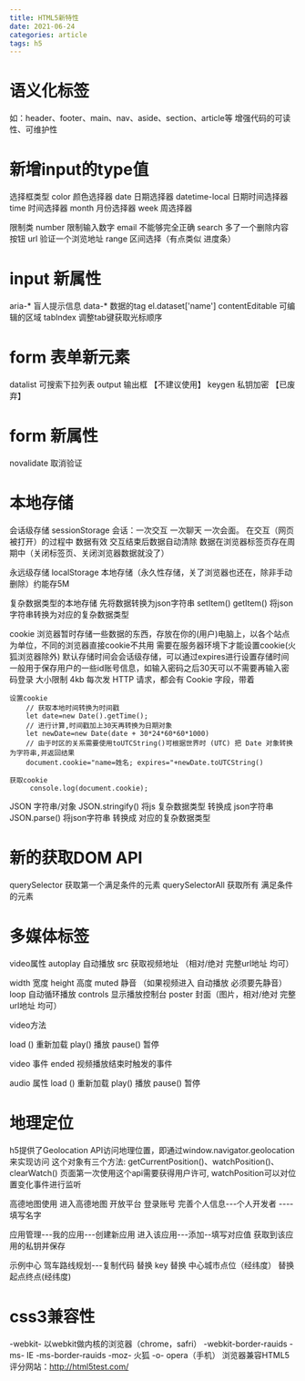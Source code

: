 ```yaml
---
title: HTML5新特性
date: 2021-06-24
categories: article
tags: h5
---
```

# 语义化标签
 如：header、footer、main、nav、aside、section、article等
 增强代码的可读性、可维护性

# 新增input的type值

选择框类型
color     颜色选择器
date      日期选择器
datetime-local   日期时间选择器
time     时间选择器
month   月份选择器
week  周选择器

限制类
number   限制输入数字
email  不能够完全正确
search  多了一个删除内容按钮
url     验证一个浏览地址
range   区间选择（有点类似 进度条）

# input 新属性 
aria-*     盲人提示信息
data-*     数据的tag      el.dataset['name']
contentEditable    可编辑的区域
tabIndex    调整tab键获取光标顺序

# form 表单新元素
datalist   可搜索下拉列表
output    输出框   【不建议使用】
keygen  私钥加密  【已废弃】

# form 新属性 
novalidate     取消验证

# 本地存储
会话级存储  sessionStorage
会话：一次交互 一次聊天 一次会面。 在交互（网页被打开）的过程中 数据有效 交互结束后数据自动清除
数据在浏览器标签页存在周期中（关闭标签页、关闭浏览器数据就没了）

永远级存储    localStorage
本地存储（永久性存储，关了浏览器也还在，除非手动删除）约能存5M

复杂数据类型的本地存储
先将数据转换为json字符串
setItem()
getItem() 
将json字符串转换为对应的复杂数据类型

cookie  浏览器暂时存储一些数据的东西，存放在你的(用户)电脑上，以各个站点为单位，不同的浏览器直接cookie不共用
需要在服务器环境下才能设置cookie(火狐浏览器除外) 默认存储时间会会话级存储，可以通过expires进行设置存储时间
一般用于保存用户的一些id账号信息，如输入密码之后30天可以不需要再输入密码登录
大小限制 4kb
每次发 HTTP 请求，都会有 Cookie 字段，带着

    设置cookie
        // 获取本地时间转换为时间戳
        let date=new Date().getTime();
        // 进行计算,时间戳加上30天再转换为日期对象
        let newDate=new Date(date + 30*24*60*60*1000)
        // 由于时区的关系需要使用toUTCString()可根据世界时 (UTC) 把 Date 对象转换为字符串,并返回结果
        document.cookie="name=姓名; expires="+newDate.toUTCString()

    获取cookie
         console.log(document.cookie);


JSON 字符串/对象
JSON.stringify()       将js 复杂数据类型 转换成 json字符串
JSON.parse()          将json字符串 转换成 对应的复杂数据类型

# 新的获取DOM API 
querySelector  获取第一个满足条件的元素
querySelectorAll 获取所有 满足条件的元素

# 多媒体标签
video属性
 autoplay      自动播放
src                 获取视频地址 （相对/绝对  完整url地址 均可）

width            宽度
height           高度
muted          静音 （如果视频进入 自动播放 必须要先静音）
loop              自动循环播放
controls       显示播放控制台
poster          封面（图片，相对/绝对  完整url地址 均可）

video方法

load ()    重新加载
play()      播放
pause()    暂停

video 事件
ended    视频播放结束时触发的事件


audio 属性
load ()    重新加载
play()      播放
pause()    暂停

# 地理定位
h5提供了Geolocation API访问地理位置，即通过window.navigator.geolocation来实现访问
这个对象有三个方法:
getCurrentPosition()、watchPosition()、clearWatch()
页面第一次使用这个api需要获得用户许可, watchPosition可以对位置变化事件进行监听

高德地图使用
进入高德地图 开放平台
登录账号
完善个人信息---个人开发者  ----填写名字

应用管理---我的应用---创建新应用
进入该应用---添加--填写对应值
获取到该应用的私钥并保存

示例中心
驾车路线规划---复制代码
替换 key   替换 中心城市点位（经纬度） 替换起点终点(经纬度)

# css3兼容性
-webkit-  以webkit做内核的浏览器（chrome，safri） -webkit-border-rauids
-ms-    IE  -ms-border-rauids
-moz-   火狐
-o-    opera（手机）
浏览器兼容HTML5评分网站：http://html5test.com/